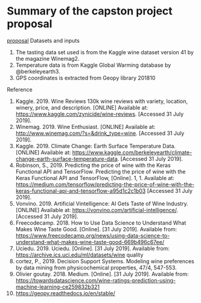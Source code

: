# Summary of the capston project proposal
[proposal](https://docs.google.com/document/d/1WrAO6wCVBD7zUqU_YKff3MjiQHl_E-YJaxXQ2UolNh0/edit?usp=sharing)
Datasets and inputs
1. The tasting data set used is from the Kaggle wine dataset version 41 by the magazine Winemag2.
2. Temperature data is from Kaggle Global Warming database by @berkeleyearth3.
3. GPS coordinates is extracted from Geopy library 201810

Reference
1. Kaggle. 2019. Wine Reviews 130k wine reviews with variety, location, winery, price, and description. [ONLINE] Available at: https://www.kaggle.com/zynicide/wine-reviews. [Accessed 31 July 2019].
2. Winemag. 2019. Wine Enthusiast. [ONLINE] Available at: http://www.winemag.com/?s=&drink_type=wine. [Accessed 31 July 2019].
3. Kaggle. 2019. Climate Change: Earth Surface Temperature Data. [ONLINE] Available at: https://www.kaggle.com/berkeleyearth/climate-change-earth-surface-temperature-data. [Accessed 31 July 2019].
4. Robinson, S., 2019. Predicting the price of wine with the Keras Functional API and TensorFlow. Predicting the price of wine with the Keras Functional API and TensorFlow, [Online]. 1, 1. Available at: https://medium.com/tensorflow/predicting-the-price-of-wine-with-the-keras-functional-api-and-tensorflow-a95d1c2c1b03 [Accessed 31 July 2019].
5. Vonvino. 2019. Artificial Vintelligence: AI Gets Taste of Wine Industry. [ONLINE] Available at: https://vonvino.com/artificial-intelligence/. [Accessed 31 July 2019].
6. Freecodecamp. 2018. How to Use Data Science to Understand What Makes Wine Taste Good. [Online]. [31 July 2019]. Available from: https://www.freecodecamp.org/news/using-data-science-to-understand-what-makes-wine-taste-good-669b496c67ee/
7. Uciedu. 2019. Uciedu. [Online]. [31 July 2019]. Available from: https://archive.ics.uci.edu/ml/datasets/wine quality
8. cortez, P., 2019. Decision Support Systems. Modeling wine preferences by data mining from physicochemical properties, 47/4, 547-553.
9. Olivier goutay. 2018. Medium. [Online]. [31 July 2019]. Available from: https://towardsdatascience.com/wine-ratings-prediction-using-machine-learning-ce259832b321
10. https://geopy.readthedocs.io/en/stable/
